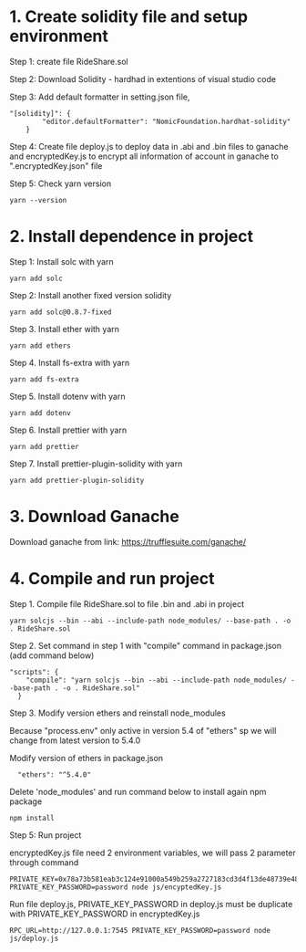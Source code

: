 # 1. Create solidity file and setup environment

Step 1: create file RideShare.sol

Step 2: Download Solidity - hardhad in extentions of visual studio code

Step 3: Add default formatter in setting.json file, 
```
"[solidity]": {
        "editor.defaultFormatter": "NomicFoundation.hardhat-solidity"
    }
```
Step 4: Create file deploy.js to deploy data in .abi and .bin files to ganache
and encryptedKey.js to encrypt all information of account in ganache to ".encryptedKey.json" file

Step 5: Check yarn version
```
yarn --version
```


# 2. Install dependence in project

Step 1: Install solc with yarn
```
yarn add solc
```

Step 2: Install another fixed version solidity 
```
yarn add solc@0.8.7-fixed
```

Step 3. Install ether with yarn
```
yarn add ethers
```

Step 4. Install fs-extra with yarn
```
yarn add fs-extra
```

Step 5. Install dotenv with yarn 
```
yarn add dotenv
```

Step 6. Install prettier with yarn
```
yarn add prettier
```

Step 7. Install prettier-plugin-solidity with yarn
```
yarn add prettier-plugin-solidity
```


# 3. Download Ganache 
Download ganache from link: https://trufflesuite.com/ganache/


# 4. Compile and run project

Step 1. Compile file RideShare.sol to file .bin and .abi in project
```
yarn solcjs --bin --abi --include-path node_modules/ --base-path . -o . RideShare.sol
```

Step 2. Set command in step 1 with "compile" command in package.json (add command below)
```
"scripts": {
    "compile": "yarn solcjs --bin --abi --include-path node_modules/ --base-path . -o . RideShare.sol"
  }
```

Step 3. Modify version ethers and reinstall node_modules

Because "process.env" only active in version 5.4 of "ethers" sp we will change from latest version to 5.4.0

Modify version of ethers in package.json
```
  "ethers": "^5.4.0"
```

Delete 'node_modules' and run command below to install again npm package
```
npm install
```

Step 5: Run project

encryptedKey.js file need 2 environment variables, we will pass 2 parameter through command
```
PRIVATE_KEY=0x78a73b581eab3c124e91000a549b259a2727183cd3d4f13de48739e4893097fa PRIVATE_KEY_PASSWORD=password node js/encyptedKey.js
```

Run file deploy.js, PRIVATE_KEY_PASSWORD in deploy.js must be duplicate with PRIVATE_KEY_PASSWORD in encryptedKey.js
```
RPC_URL=http://127.0.0.1:7545 PRIVATE_KEY_PASSWORD=password node js/deploy.js
```

